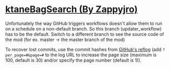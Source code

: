 # [ktaneBagSearch (By Zappyjro)](https://github.com/Zappyjro/ktaneBagSearch)

Unfortunately the way GitHub triggers workflows doesn't allow them to run on a schedule on a non-default branch. So this branch (updater_workflow) has to be the default. Switch to a different branch to see the source code of the mod (for ex. master -> the master branch of the mod)

To recover lost commits, use the commit hashes from [GitHub's reflog](https://api.github.com/repos/KtaneModules/ktaneBagSearch-Zappyjro/events) (add `?per_page=#&page=#` to the log URL to increase the page size (maximum is 100, default is 30) and/or specify the page number (default is 1)).

